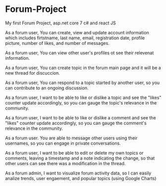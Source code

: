 # Forum-Project
My first Forum Project, asp.net core 7 c# and react JS

As a forum user, You can create, view and update account information which includes firtstname, last name, email, registration date, profile picture, number of likes, and number of messages.

As a forum user, You can view other user's profiles ot see their relevenat information.

As a forum user, You can create topic in the forum main page and it will be a new thread for discuccion.

As a forum user, You can respond to a topic started by another user, so you can contribute to an ongoing discussion.

As a forum user, I want to be able to like or dislike a topic and see the "likes" counter update accordingly, so you can gauge the topic's relevance in the community.

As a forum user, I want to be able to like or dislike a comment and see the "likes" counter update accordingly, so you can gauge the comment's relevance in the community.

As a forum user. You are able to message other users using their usernames, so you can engage in private conversations.

As a forum user, I want to be able to edit or delete my own topics or comments, leaving a timestamp and a note indicating the change, so that other users can see there was a modification in the thread.

As a forum admin, I want to visualize forum activity data, so I can easily analize trends, user engaement, and popular topics (using Google Charts)

